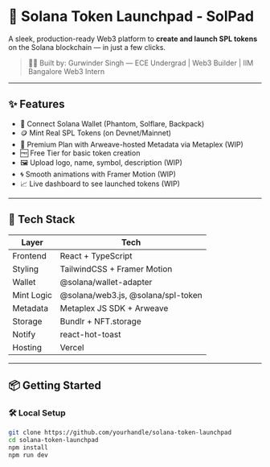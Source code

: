 # 🚀 Solana Token Launchpad - SolPad

A sleek, production-ready Web3 platform to **create and launch SPL tokens** on the Solana blockchain — in just a few clicks.

> 👨‍💻 Built by: Gurwinder Singh — ECE Undergrad | Web3 Builder  | IIM Bangalore Web3 Intern

---

## ✨ Features

- 🔐 Connect Solana Wallet (Phantom, Solflare, Backpack)
- 🪙 Mint Real SPL Tokens (on Devnet/Mainnet)
- 🧠 Premium Plan with Arweave-hosted Metadata via Metaplex (WIP)
- 🆓 Free Tier for basic token creation
- 🖼 Upload logo, name, symbol, description (WIP)
- 🌀 Smooth animations with Framer Motion (WIP)
- 📈 Live dashboard to see launched tokens (WIP)


---

## 🔧 Tech Stack

| Layer       | Tech                          |
|-------------|-------------------------------|
| Frontend    | React + TypeScript            |
| Styling     | TailwindCSS + Framer Motion   |
| Wallet      | @solana/wallet-adapter        |
| Mint Logic  | @solana/web3.js, @solana/spl-token |
| Metadata    | Metaplex JS SDK + Arweave     |
| Storage     | Bundlr + NFT.storage          |
| Notify      | react-hot-toast               |
| Hosting     | Vercel                        |

---



## 📦 Getting Started

### 🛠 Local Setup

```bash
git clone https://github.com/yourhandle/solana-token-launchpad
cd solana-token-launchpad
npm install
npm run dev


